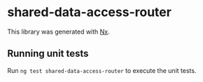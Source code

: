 # shared-data-access-router

This library was generated with [Nx](https://nx.dev).

## Running unit tests

Run `ng test shared-data-access-router` to execute the unit tests.
